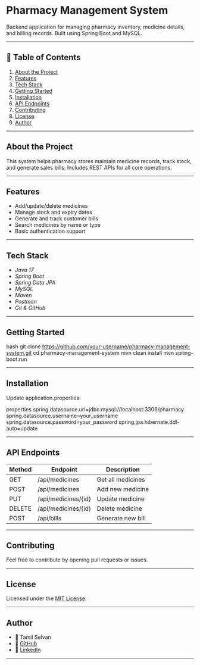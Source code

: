 #  Pharmacy Management System

Backend application for managing pharmacy inventory, medicine details, and billing records. Built using Spring Boot and MySQL.

---

## 📌 Table of Contents
1. [About the Project](#about-the-project)  
2. [Features](#features)  
3. [Tech Stack](#tech-stack)  
4. [Getting Started](#getting-started)  
5. [Installation](#installation)  
6. [API Endpoints](#api-endpoints)    
7. [Contributing](#contributing)  
8. [License](#license)  
9. [Author](#author)

---

##  About the Project

This system helps pharmacy stores maintain medicine records, track stock, and generate sales bills. Includes REST APIs for all core operations.

---

##  Features

- Add/update/delete medicines  
- Manage stock and expiry dates  
- Generate and track customer bills  
- Search medicines by name or type  
- Basic authentication support  

---

##  Tech Stack

- *Java 17*  
- *Spring Boot*  
- *Spring Data JPA*  
- *MySQL*  
- *Maven*  
- *Postman*  
- *Git & GitHub*

---

##  Getting Started

bash
git clone https://github.com/your-username/pharmacy-management-system.git
cd pharmacy-management-system
mvn clean install
mvn spring-boot:run


---

##  Installation

Update application.properties:

properties
spring.datasource.url=jdbc:mysql://localhost:3306/pharmacy
spring.datasource.username=your_username
spring.datasource.password=your_password
spring.jpa.hibernate.ddl-auto=update


---

##  API Endpoints

| Method | Endpoint                 | Description            |
|--------|--------------------------|------------------------|
| GET    | /api/medicines           | Get all medicines      |
| POST   | /api/medicines           | Add new medicine       |
| PUT    | /api/medicines/{id}      | Update medicine        |
| DELETE | /api/medicines/{id}      | Delete medicine        |
| POST   | /api/bills               | Generate new bill      |

---


##  Contributing

Feel free to contribute by opening pull requests or issues.

---

##  License

Licensed under the [MIT License](LICENSE).

---

##  Author

- 👤 Tamil Selvan  
- 🔗 [GitHub](https://github.com/your-github)  
- 🔗 [LinkedIn](https://linkedin.com/in/tamil-selvan-developer)

---
